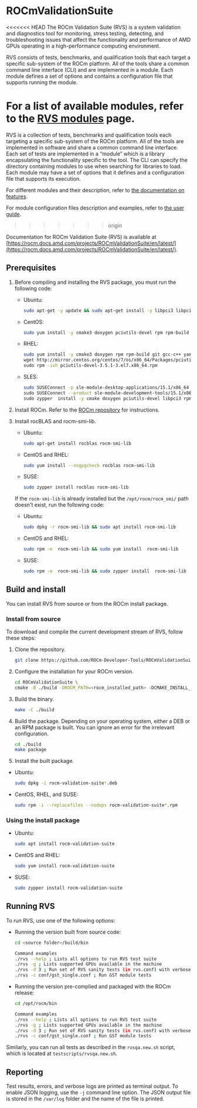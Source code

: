 # ROCmValidationSuite

<<<<<<< HEAD
The ROCm Validation Suite (RVS) is a system validation and diagnostics tool for monitoring, stress
testing, detecting, and troubleshooting issues that affect the functionality and performance of AMD
GPUs operating in a high-performance computing environment.

RVS consists of tests, benchmarks, and qualification tools that each target a specific sub-system of the
ROCm platform. All of the tools share a common command line interface (CLI) and are implemented in
a module. Each module defines a set of options and contains a configuration file that supports
running the module.

For a list of available modules, refer to the
[RVS modules](https://rocm.docs.amd.com/projects/ROCmValidationSuite/en/latest/features.html)
page.
=======
RVS is a collection of tests, benchmarks and qualification tools each targeting a specific sub-system of the ROCm platform. All of the tools are implemented in software and share a common command line interface. Each set of tests are implemented in a “module” which is a library encapsulating the functionality specific to the tool. The CLI can specify the directory containing modules to use when searching for libraries to load. Each module may have a set of options that it defines and a configuration file that supports its execution.

For different modules and their description, refer to [the documentation on features](./FEATURES.md).

For module configuration files description and examples, refer to [the user guide](./docs/ug1main.md).
>>>>>>> origin

Documentation for ROCm Validation Suite (RVS) is available at
[https://rocm.docs.amd.com/projects/ROCmValidationSuite/en/latest/](https://rocm.docs.amd.com/projects/ROCmValidationSuite/en/latest/).

## Prerequisites

1. Before compiling and installing the RVS package, you must run the following code:

   * Ubuntu:

     ```bash
     sudo apt-get -y update && sudo apt-get install -y libpci3 libpci-dev doxygen unzip cmake git libyaml-cpp-dev
     ```

   * CentOS:

     ```bash
     sudo yum install -y cmake3 doxygen pciutils-devel rpm rpm-build git gcc-c++ yaml-cpp-devel
     ```

   * RHEL:

     ```bash
     sudo yum install -y cmake3 doxygen rpm rpm-build git gcc-c++ yaml-cpp-devel \
     wget http://mirror.centos.org/centos/7/os/x86_64/Packages/pciutils-devel-3.5.1-3.el7.x86_64.rpm \
     sudo rpm -ivh pciutils-devel-3.5.1-3.el7.x86_64.rpm
     ```

   * SLES:

     ```bash
     sudo SUSEConnect -p sle-module-desktop-applications/15.1/x86_64 \
     sudo SUSEConnect --product sle-module-development-tools/15.1/x86_64 \
     sudo zypper  install -y cmake doxygen pciutils-devel libpci3 rpm git rpm-build gcc-c++ yaml-cpp-devel
     ```

2. Install ROCm. Refer to the
  [ROCm repository](https://github.com/RadeonOpenCompute/ROCm) for instructions.

3. Install rocBLAS and rocm-smi-lib.

   * Ubuntu:

     ```bash
     sudo apt-get install rocblas rocm-smi-lib
     ```

   * CentOS and RHEL:

     ```bash
     sudo yum install --nogpgcheck rocblas rocm-smi-lib
     ```

   * SUSE:

     ```bash
     sudo zypper install rocblas rocm-smi-lib
     ```

    If the `rocm-smi-lib` is already installed but the `/opt/rocm/rocm_smi/` path doesn't exist, run the
  following code:

   * Ubuntu:

      ```bash
      sudo dpkg -r rocm-smi-lib && sudo apt install rocm-smi-lib
      ```

   * CentOS and RHEL:

      ```bash
      sudo rpm -e  rocm-smi-lib && sudo yum install  rocm-smi-lib
      ```

   * SUSE:

      ```bash
      sudo rpm -e  rocm-smi-lib && sudo zypper install  rocm-smi-lib
      ```

## Build and install

You can install RVS from source or from the ROCm install package.

### Install from source

To download and compile the current development stream of RVS, follow these steps:

1. Clone the repository.

    ```bash
    git clone https://github.com/ROCm-Developer-Tools/ROCmValidationSuite.git
    ```

2. Configure the installation for your ROCm version.

    ```bash
    cd ROCmValidationSuite \
    cmake -B ./build -DROCM_PATH=<rocm_installed_path> -DCMAKE_INSTALL_PREFIX=<rocm_installed_path> -DCPACK_PACKAGING_INSTALL_PREFIX=<rocm_installed_path>
    ```

3. Build the binary.

    ```bash
    make -C ./build
    ```

4. Build the package. Depending on your operating system, either a DEB or an RPM package is built.
  You can ignore an error for the irrelevant configuration.

    ```bash
    cd ./build
    make package
    ```

5. Install the built package.

* Ubuntu:

    ```bash
    sudo dpkg -i rocm-validation-suite*.deb
    ```

* CentOS, RHEL, and SUSE:

    ```bash
    sudo rpm -i --replacefiles --nodeps rocm-validation-suite*.rpm
    ```

### Using the install package

* Ubuntu:

    ```bash
    sudo apt install rocm-validation-suite
    ```

* CentOS and RHEL:

    ```bash
    sudo yum install rocm-validation-suite
    ```

* SUSE:

    ```bash
    sudo zypper install rocm-validation-suite
    ```

## Running RVS

To run RVS, use one of the following options:

* Running the version built from source code:

    ```bash
    cd <source folder>/build/bin

    Command examples
    ./rvs --help ; Lists all options to run RVS test suite
    ./rvs -g ; Lists supported GPUs available in the machine
    ./rvs -d 3 ; Run set of RVS sanity tests (in rvs.conf) with verbose level 3
    ./rvs -c conf/gst_single.conf ; Run GST module tests
    ```

* Running the version pre-complied and packaged with the ROCm release:

    ```bash
    cd /opt/rocm/bin

    Command examples
    ./rvs --help ; Lists all options to run RVS test suite
    ./rvs -g ; Lists supported GPUs available in the machine
    ./rvs -d 3 ; Run set of RVS sanity tests (in rvs.conf) with verbose level 3
    ./rvs -c conf/gst_single.conf ; Run GST module tests
    ```

Similarly, you can run all tests as described in the `rvsqa.new.sh` script, which is located at
`testscripts/rvsqa.new.sh`.

## Reporting

Test results, errors, and verbose logs are printed as terminal output. To enable JSON logging, use the
`-j` command line option. The JSON output file is stored in the `/var/log` folder and the name of the file
is printed.
